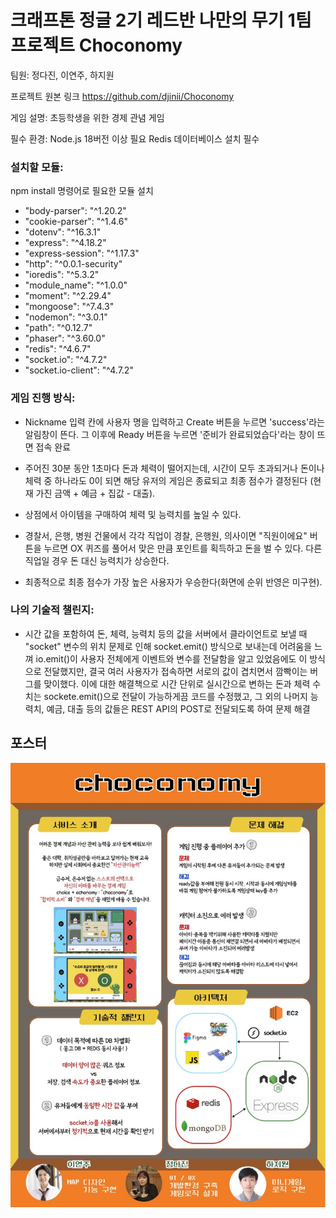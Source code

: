 # 크래프톤 정글 2기 레드반 나만의 무기 1팀 프로젝트 Choconomy

팀원: 정다진, 이연주, 하지원

프로젝트 원본 링크
https://github.com/djinii/Choconomy

게임 설명:
초등학생을 위한 경제 관념 게임

필수 환경:
Node.js 18버전 이상 필요
Redis 데이터베이스 설치 필수

### 설치할 모듈:
npm install 명령어로 필요한 모듈 설치
- "body-parser": "^1.20.2"
- "cookie-parser": "^1.4.6"
- "dotenv": "^16.3.1"
- "express": "^4.18.2"
- "express-session": "^1.17.3"
- "http": "^0.0.1-security"
- "ioredis": "^5.3.2"
- "module_name": "^1.0.0"
- "moment": "^2.29.4"
- "mongoose": "^7.4.3"
- "nodemon": "^3.0.1"
- "path": "^0.12.7"
- "phaser": "^3.60.0"
- "redis": "^4.6.7"
- "socket.io": "^4.7.2"
- "socket.io-client": "^4.7.2"


### 게임 진행 방식:

- Nickname 입력 칸에 사용자 명을 입력하고 Create 버튼을 누르면 'success'라는 알림창이 뜬다. 그 이후에 Ready 버튼을 누르면 '준비가 완료되었습다'라는 창이 뜨면 접속 완료

- 주어진 30분 동안 1초마다 돈과 체력이 떨어지는데, 시간이 모두 초과되거나 돈이나 체력 중 하나라도 0이 되면 해당 유저의 게임은 종료되고 최종 점수가 결정된다 (현재 가진 금액 + 예금 + 집값 - 대출).

- 상점에서 아이템을 구매하여 체력 및 능력치를 높일 수 있다.

- 경찰서, 은행, 병원 건물에서 각각 직업이 경찰, 은행원, 의사이면 "직원이에요" 버튼을 누르면 OX 퀴즈를 풀어서 맞은 만큼 포인트를 획득하고 돈을 벌 수 있다. 다른 직업일 경우 돈 대신 능력치가 상승한다.

- 최종적으로 최종 점수가 가장 높은 사용자가 우승한다(화면에 순위 반영은 미구현).

### 나의 기술적 챌린지:

- 시간 값을 포함하여 돈, 체력, 능력치 등의 값을 서버에서 클라이언트로 보낼 때 "socket" 변수의 위치 문제로 인해 socket.emit() 방식으로 보내는데 어려움을 느껴 io.emit()이 사용자 전체에게 이벤트와 변수를 전달함을 알고 있었음에도 이 방식으로 전달했지만, 결국 여러 사용자가 접속하면 서로의 값이 겹치면서 깜빡이는 버그를 맞이했다. 이에 대한 해결책으로 시간 단위로 실시간으로 변하는 돈과 체력 수치는 sockete.emit()으로 전달이 가능하게끔 코드를 수정했고, 그 외의 나머지 능력치, 예금, 대출 등의 값들은 REST API의 POST로 전달되도록 하여 문제 해결

## 포스터
![Alt text](./public/assets/choconomy_poster.jpg)
